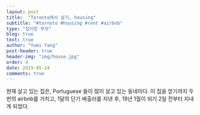 ```yaml
---
layout: post
title:  "Toronto에서 살기, housing"
subtitle: "#tornoto #housing #rent #airbnb"
type: "집이란 무엇"
blog: true
text: true
author: "Yumi Yang"
post-header: true
header-img: "img/house.jpg"
order: 4
date: 2019-05-24
comments: true
---
```


현재 살고 있는 집은, Portuguese 들이 많이 살고 있는 동네이다. 이 집을 얻기까지 두번의 airbnb를 거치고, 1달의 단기 배출러를 지낸 후, 19년 1월이 되기 2일 전부터 지내게 되었다. 